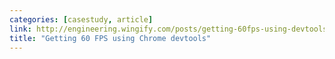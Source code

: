 ```yaml
---
categories: [casestudy, article]
link: http://engineering.wingify.com/posts/getting-60fps-using-devtools/
title: "Getting 60 FPS using Chrome devtools"
---
```

